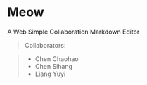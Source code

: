 # Meow
A Web Simple Collaboration Markdown Editor
>Collaborators:

>* Chen Chaohao
>* Chen Sihang
>* Liang Yuyi

